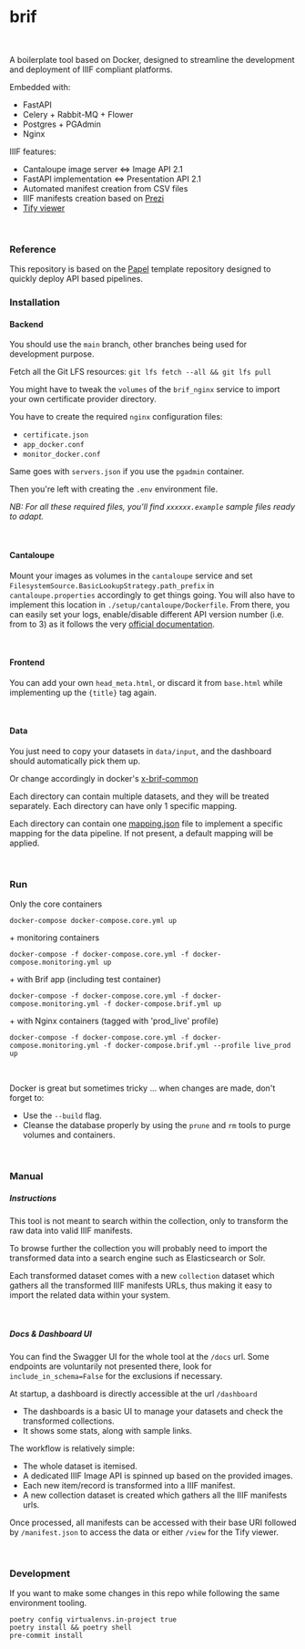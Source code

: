 # brif
<br>

A boilerplate tool based on Docker, designed to streamline the development and deployment of IIIF compliant platforms.

Embedded with:
- FastAPI
- Celery + Rabbit-MQ + Flower
- Postgres + PGAdmin
- Nginx

IIIF features:
- Cantaloupe image server <=> Image API 2.1
- FastAPI implementation <=> Presentation API 2.1
- Automated manifest creation from CSV files
- IIIF manifests creation based on [Prezi](https://github.com/iiif-prezi/iiif-prezi)
- [Tify viewer](https://github.com/tify-iiif-viewer/tify)

<br>

### Reference
This repository is based on the [Papel](https://github.com/pierrz/papel) template repository designed to quickly deploy API based pipelines. 
<br>

### Installation
#### Backend
You should use the `main` branch, other branches being used for development purpose.

Fetch all the Git LFS resources: `git lfs fetch --all && git lfs pull`

You might have to tweak the `volumes` of the `brif_nginx` service to import your own certificate provider directory.

You have to create the required `nginx` configuration files:
- `certificate.json`
- `app_docker.conf`
- `monitor_docker.conf`

Same goes with `servers.json` if you use the `pgadmin` container.

Then you're left with creating the `.env` environment file.

*NB: For all these required files, you'll find `xxxxxx.example` sample files ready to adapt.*

<br>

#### Cantaloupe
Mount your images as volumes in the `cantaloupe` service and set `FilesystemSource.BasicLookupStrategy.path_prefix` in `cantaloupe.properties` accordingly to get things going.
You will also have to implement this location in `./setup/cantaloupe/Dockerfile`.
From there, you can easily set your logs, enable/disable different API version number (i.e. from to 3) as it follows the very [official documentation](https://cantaloupe-project.github.io/).

<br>

#### Frontend
You can add your own `head_meta.html`, or discard it from `base.html` while implementing up the `{title}` tag again.

<br>

#### Data
You just need to copy your datasets in `data/input`, and the dashboard should automatically pick them up. 

Or change accordingly in docker's [x-brif-common](docker-compose.brif.yml) 

Each directory can contain multiple datasets, and they will be treated separately. Each directory can have only 1 specific mapping.

Each directory can contain one [mapping.json](app/src/mappings/default_mapping_csv.json) file to implement a specific mapping for the data pipeline. If not present, a default mapping will be applied.

<br>

### Run
Only the core containers
```
docker-compose docker-compose.core.yml up
```

\+ monitoring containers
```
docker-compose -f docker-compose.core.yml -f docker-compose.monitoring.yml up
```

\+ with Brif app (including test container)
```
docker-compose -f docker-compose.core.yml -f docker-compose.monitoring.yml -f docker-compose.brif.yml up
```

\+ with Nginx containers (tagged with 'prod_live' profile)
```
docker-compose -f docker-compose.core.yml -f docker-compose.monitoring.yml -f docker-compose.brif.yml --profile live_prod up
```
<br>

Docker is great but sometimes tricky ... when changes are made, don't forget to:
- Use the `--build` flag.
- Cleanse the database properly by using the `prune` and `rm` tools to purge volumes and containers.

<br>

### Manual

##### Instructions

This tool is not meant to search within the collection, only to transform the raw data into valid IIIF manifests.

To browse further the collection you will probably need to import the transformed data into a search engine such as Elasticsearch or Solr.

Each transformed dataset comes with a new `collection` dataset which gathers all the transformed IIIF manifests URLs, thus making it easy to import the related data within your system.

<br>

##### Docs & Dashboard UI
You can find the Swagger UI for the whole tool at the `/docs` url. Some endpoints are voluntarily not presented there, look for `include_in_schema=False` for the exclusions if necessary.

At startup, a dashboard is directly accessible at the url `/dashboard`
- The dashboards is a basic UI to manage your datasets and check the transformed collections. 
- It shows some stats, along with sample links.

The workflow is relatively simple:
- The whole dataset is itemised.
- A dedicated IIIF Image API is spinned up based on the provided images.
- Each new item/record is transformed into a IIIF manifest.
- A new collection dataset is created which gathers all the IIIF manifests urls.

Once processed, all manifests can be accessed with their base URI followed by `/manifest.json` to access the data or either `/view` for the Tify viewer.

<br>

### Development
If you want to make some changes in this repo while following the same environment tooling.
```
poetry config virtualenvs.in-project true
poetry install && poetry shell
pre-commit install
```
